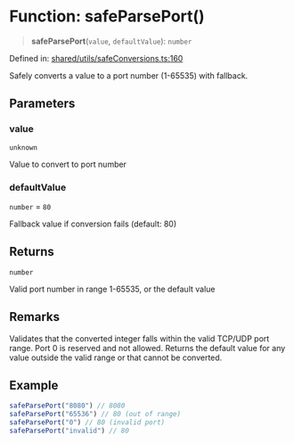 # Function: safeParsePort()

> **safeParsePort**(`value`, `defaultValue`): `number`

Defined in: [shared/utils/safeConversions.ts:160](https://github.com/Nick2bad4u/Uptime-Watcher/blob/8a1973382d5fe14c52996ecda381894eb7ecd4a6/shared/utils/safeConversions.ts#L160)

Safely converts a value to a port number (1-65535) with fallback.

## Parameters

### value

`unknown`

Value to convert to port number

### defaultValue

`number` = `80`

Fallback value if conversion fails (default: 80)

## Returns

`number`

Valid port number in range 1-65535, or the default value

## Remarks

Validates that the converted integer falls within the valid TCP/UDP port range.
Port 0 is reserved and not allowed. Returns the default value for any value
outside the valid range or that cannot be converted.

## Example

```typescript
safeParsePort("8080") // 8080
safeParsePort("65536") // 80 (out of range)
safeParsePort("0") // 80 (invalid port)
safeParsePort("invalid") // 80
```
